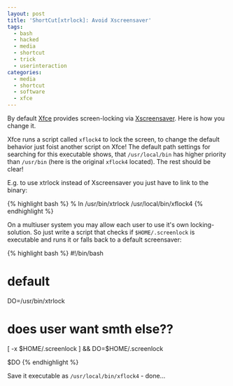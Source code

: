```yaml
---
layout: post
title: 'ShortCut[xtrlock]: Avoid Xscreensaver'
tags:
  - bash
  - hacked
  - media
  - shortcut
  - trick
  - userinteraction
categories:
  - media
  - shortcut
  - software
  - xfce
---
```


By default <a href="http://www.xfce.org/">Xfce</a> provides screen-locking via <a href="http://www.jwz.org/xscreensaver/">Xscreensaver</a>. Here is how you change it.


Xfce runs a script called  `xflock4`  to lock the screen, to change the default behavior just foist another script on Xfce!
The default path settings for searching for this executable shows, that  `/usr/local/bin`  has higher priority than  `/usr/bin`  (here is the original  `xflock4`  located). The rest should be clear!

E.g. to use xtrlock instead of Xscreensaver you just have to link to the binary:



{% highlight bash %}
% ln /usr/bin/xtrlock /usr/local/bin/xflock4
{% endhighlight %}



On a multiuser system you may allow each user to use it's own locking-solution. So just write a script that checks if  `$HOME/.screenlock`  is executable and runs it or falls back to a default screensaver: 



{% highlight bash %}
#!/bin/bash

# default
DO=/usr/bin/xtrlock

# does user want smth else??
[ -x $HOME/.screenlock ] && DO=$HOME/.screenlock

$DO
{% endhighlight %}



Save it executable as  `/usr/local/bin/xflock4`  - done...
